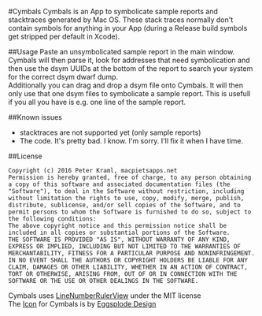 #Cymbals
Cymbals is an App to symbolicate sample reports and stacktraces generated by Mac OS. These stack traces normally don't contain symbols for anything in your App (during a Release build symbols get stripped per default in Xcode).

##Usage
Paste an unsymbolicated sample report in the main window. Cymbals will then parse it, look for addresses that need symbolication and then use the dsym UUIDs at the bottom of the report to search your system for the correct dsym dwarf dump.  
Additionally you can drag and drop a dsym file onto Cymbals. It will then only use that one dsym files to symbolicate a sample report. This is usefull if you all you have is e.g. one line of the sample report.

##Known issues
*    stacktraces are not supported yet (only sample reports)
*    The code. It's pretty bad. I know. I'm sorry. I'll fix it when I have time.

##License
```
Copyright (c) 2016 Peter Kraml, macpietsapps.net
Permission is hereby granted, free of charge, to any person obtaining a copy of this software and associated documentation files (the "Software"), to deal in the Software without restriction, including without limitation the rights to use, copy, modify, merge, publish, distribute, sublicense, and/or sell copies of the Software, and to permit persons to whom the Software is furnished to do so, subject to the following conditions:
The above copyright notice and this permission notice shall be included in all copies or substantial portions of the Software.
THE SOFTWARE IS PROVIDED "AS IS", WITHOUT WARRANTY OF ANY KIND, EXPRESS OR IMPLIED, INCLUDING BUT NOT LIMITED TO THE WARRANTIES OF MERCHANTABILITY, FITNESS FOR A PARTICULAR PURPOSE AND NONINFRINGEMENT. IN NO EVENT SHALL THE AUTHORS OR COPYRIGHT HOLDERS BE LIABLE FOR ANY CLAIM, DAMAGES OR OTHER LIABILITY, WHETHER IN AN ACTION OF CONTRACT, TORT OR OTHERWISE, ARISING FROM, OUT OF OR IN CONNECTION WITH THE SOFTWARE OR THE USE OR OTHER DEALINGS IN THE SOFTWARE.
```

Cymbals uses [LineNumberRulerView](https://github.com/yichizhang/NSTextView-LineNumberView) under the MIT license  
The [Icon](https://www.iconfinder.com/icons/310714/cymbals_instrument_music_slam_icon) for Cymbals is by [Eggsplode Design](https://www.iconfinder.com/Eggsplode)
